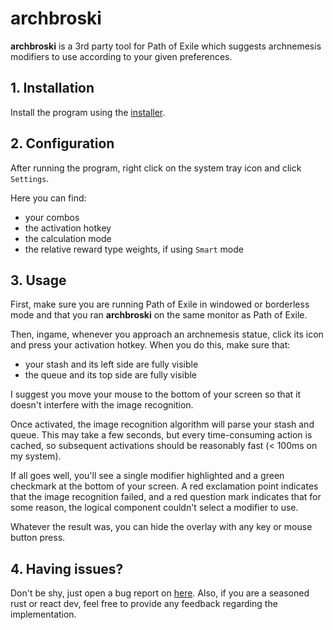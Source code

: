 # archbroski

__archbroski__ is a 3rd party tool for Path of Exile which suggests archnemesis modifiers to use according to your given preferences.

## 1. Installation

Install the program using the [installer](https://www.google.com).

## 2. Configuration

After running the program, right click on the system tray icon and click `Settings`.

Here you can find:
 - your combos
 - the activation hotkey
 - the calculation mode
 - the relative reward type weights, if using `Smart` mode

## 3. Usage

First, make sure you are running Path of Exile in windowed or borderless mode and that you ran __archbroski__ on the same monitor as Path of Exile.

Then, ingame, whenever you approach an archnemesis statue, click its icon and press your activation hotkey. When you do this, make sure that:

 - your stash and its left side are fully visible
 - the queue and its top side are fully visible

 I suggest you move your mouse to the bottom of your screen so that it doesn't interfere with the image recognition.

 Once activated, the image recognition algorithm will parse your stash and queue. This may take a few seconds, but every time-consuming action is cached, so subsequent activations should be reasonably fast (< 100ms on my system).
 
 If all goes well, you'll see a single modifier highlighted and a green checkmark at the bottom of your screen. A red exclamation point indicates that the image recognition failed, and a red question mark indicates that for some reason, the logical component couldn't select a modifier to use.
 
 Whatever the result was, you can hide the overlay with any key or mouse button press.

 ## 4. Having issues?

 Don't be shy, just open a bug report on [here](https://github.com/moxaj/archbroski/issues). Also, if you are a seasoned rust or react dev, feel free to provide any feedback regarding the implementation.